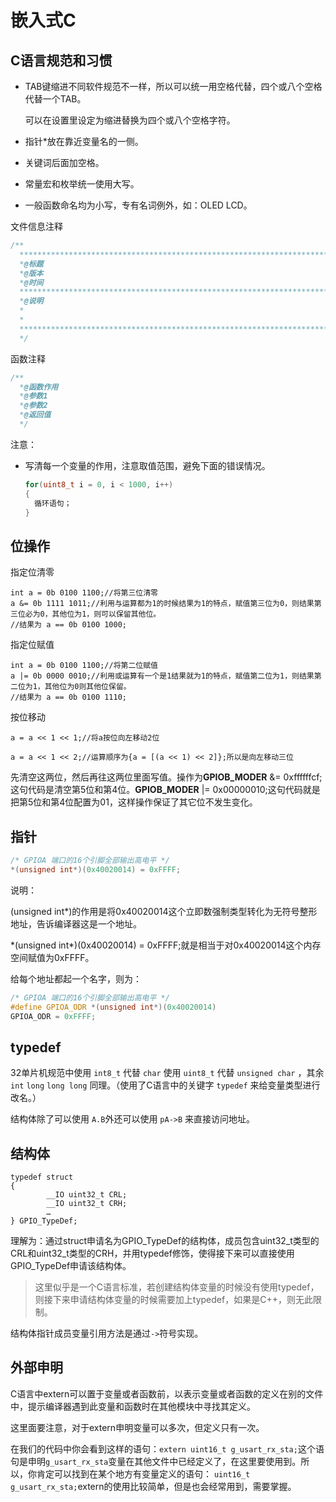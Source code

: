 # 嵌入式C

## C语言规范和习惯

- TAB键缩进不同软件规范不一样，所以可以统一用空格代替，四个或八个空格代替一个TAB。

  可以在设置里设定为缩进替换为四个或八个空格字符。

- 指针*放在靠近变量名的一侧。

- 关键词后面加空格。

- 常量宏和枚举统一使用大写。

- 一般函数命名均为小写，专有名词例外，如：OLED LCD。

文件信息注释

```c
/**
  ****************************************************************************************************
  *@标题    
  *@版本    
  *@时间    
  ****************************************************************************************************
  *@说明
  *
  *
  ****************************************************************************************************
  */

```

函数注释

```c
/**
  *@函数作用    
  *@参数1    
  *@参数2    
  *@返回值    
  */
```

注意：

- 写清每一个变量的作用，注意取值范围，避免下面的错误情况。

  ```c
  for(uint8_t i = 0, i < 1000, i++)
  {
  	循环语句；
  }
  ```




## 位操作

指定位清零

```
int a = 0b 0100 1100;//将第三位清零
a &= 0b 1111 1011;//利用与运算都为1的时候结果为1的特点，赋值第三位为0，则结果第三位必为0，其他位为1，则可以保留其他位。
//结果为 a == 0b 0100 1000;
```

指定位赋值

```
int a = 0b 0100 1100;//将第二位赋值
a |= 0b 0000 0010;//利用或运算有一个是1结果就为1的特点，赋值第二位为1，则结果第二位为1，其他位为0则其他位保留。
//结果为 a == 0b 0100 1110;
```

按位移动

```
a = a << 1 << 1;//将a按位向左移动2位
```

```
a = a << 1 << 2;//运算顺序为{a = [(a << 1) << 2]};所以是向左移动三位
```

先清空这两位，然后再往这两位里面写值。操作为**GPIOB_MODER** &= 0xffffffcf; 这句代码是清空第5位和第4位。**GPIOB_MODER** |= 0x00000010;这句代码就是把第5位和第4位配置为01，这样操作保证了其它位不发生变化。



## 指针

```C
/* GPIOA 端口的16个引脚全部输出高电平 */
*(unsigned int*)(0x40020014) = 0xFFFF;
```

说明：

(unsigned int*)的作用是将0x40020014这个立即数强制类型转化为无符号整形地址，告诉编译器这是一个地址。

\*(unsigned int*)(0x40020014) = 0xFFFF;就是相当于对0x40020014这个内存空间赋值为0xFFFF。

给每个地址都起一个名字，则为：

```c
/* GPIOA 端口的16个引脚全部输出高电平 */
#define GPIOA_ODR *(unsigned int*)(0x40020014)
GPIOA_ODR = 0xFFFF;
```



## typedef

32单片机规范中使用 ` int8_t ` 代替 ` char ` 使用 ` uint8_t ` 代替 ` unsigned char ` ，其余 ` int `  ` long `  ` long long ` 同理。（使用了C语言中的关键字 ` typedef ` 来给变量类型进行改名。）

结构体除了可以使用 ` A.B `外还可以使用 ` pA->B ` 来直接访问地址。

## 结构体

```
typedef struct 
{ 
        __IO uint32_t CRL; 
        __IO uint32_t CRH; 
        … 
} GPIO_TypeDef; 
```

理解为：通过struct申请名为GPIO_TypeDef的结构体，成员包含uint32_t类型的CRL和uint32_t类型的CRH，并用typedef修饰，使得接下来可以直接使用GPIO_TypeDef申请该结构体。

> 这里似乎是一个C语言标准，若创建结构体变量的时候没有使用typedef，则接下来申请结构体变量的时候需要加上typedef，如果是C++，则无此限制。

结构体指针成员变量引用方法是通过`->`符号实现。

## 外部申明

C语言中extern可以置于变量或者函数前，以表示变量或者函数的定义在别的文件中，提示编译器遇到此变量和函数时在其他模块中寻找其定义。

这里面要注意，对于extern申明变量可以多次，但定义只有一次。

在我们的代码中你会看到这样的语句：`extern uint16_t g_usart_rx_sta;`这个语句是申明`g_usart_rx_sta`变量在其他文件中已经定义了，在这里要使用到。所以，你肯定可以找到在某个地方有变量定义的语句：  `uint16_t g_usart_rx_sta;`extern的使用比较简单，但是也会经常用到，需要掌握。





